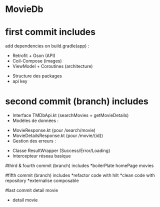 # MovieDb

# first commit includes
add dependencies on build.gradle(app) :
* Retrofit + Gson (API)
* Coil-Compose (images)
* ViewModel + Coroutines (architecture)
- Structure des packages
- api key

# second commit (branch) includes
* Interface TMDbApi.kt (searchMovies + getMovieDetails)
* Modèles de données :
- MovieResponse.kt (pour /search/movie)
- MovieDetailsResponse.kt (pour /movie/{id})
- Gestion des erreurs :
* Classe ResultWrapper (Success/Error/Loading)
* Intercepteur réseau basique

#third & fourth commit (branch) includes
*boilerPlate  homePage movies 


#fifth commit (branch) includes
*refactor code with hilt 
*clean code with repository 
*externalise composable


#last commit detail movie
* detail movie